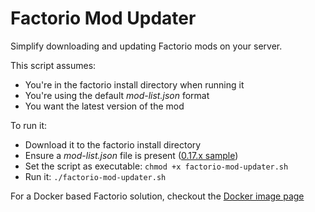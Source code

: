 # Factorio Mod Updater
Simplify downloading and updating Factorio mods on your server. 

This script assumes:
* You're in the factorio install directory when running it
* You're using the default *mod-list.json* format
* You want the latest version of the mod

To run it:
* Download it to the factorio install directory
* Ensure a *mod-list.json* file is present ([0.17.x sample](https://github.com/Fairbanks-io/Factorio-Mod-Updater/blob/master/mod-list.json))
* Set the script as executable: `chmod +x factorio-mod-updater.sh`
* Run it: `./factorio-mod-updater.sh`

For a Docker based Factorio solution, checkout the [Docker image page](https://hub.docker.com/r/jonfairbanks/docker_factorio_server)
